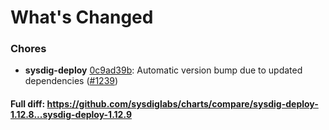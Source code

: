 # What's Changed

### Chores
- **sysdig-deploy** [0c9ad39b](https://github.com/sysdiglabs/charts/commit/0c9ad39b1d465875d98116ca4aef722aebb22915): Automatic version bump due to updated dependencies ([#1239](https://github.com/sysdiglabs/charts/issues/1239))
#### Full diff: https://github.com/sysdiglabs/charts/compare/sysdig-deploy-1.12.8...sysdig-deploy-1.12.9
